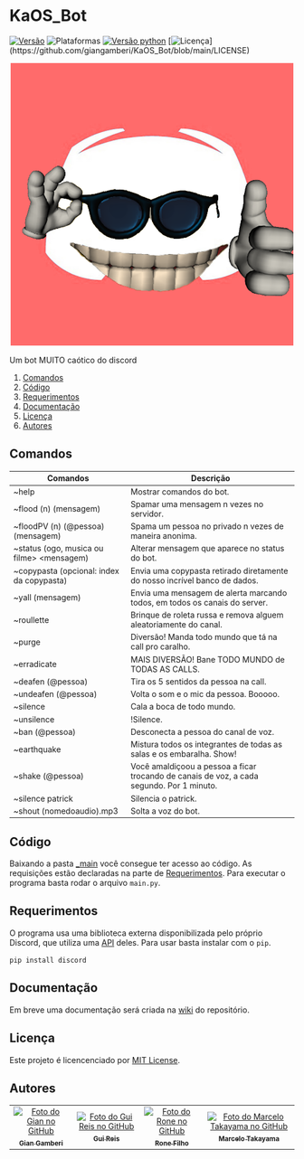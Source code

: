 # KaOS_Bot
[![Versão](https://img.shields.io/badge/version-v1.0-orange)](https://github.com/giangamberi/KaOS_Bot/releases/tag/v1.0)
![Plataformas](https://img.shields.io/badge/plataforma-Windows-lightgrey?logo=windows)
[![Versão python](https://img.shields.io/badge/python-v3.8.5-blue?logo=python)](https://www.python.org/downloads/release/python-385/)
[![Licença](https://img.shields.io/badge/license-MIT-brightgreen?)](https://github.com/giangamberi/KaOS_Bot/blob/main/LICENSE)

<p align="center">
  <img width="500" height="500" src="https://github.com/giangamberi/KaOS_Bot/blob/main/Arquivos/Imagens/Logo/logo-final.png">
</p>

Um bot MUITO caótico do discord

1. [Comandos](#comandos)
2. [Código](#código)
3. [Requerimentos](#requerimentos)
4. [Documentação](#documentação)
5. [Licença](#licença)
6. [Autores](#autores)

## Comandos
|Comandos									|Descrição|
|-------------------------------------------|---------------------------------------------------------------------------------------------------|
|~help 										|Mostrar comandos do bot.|
|~flood (n) (mensagem)								|Spamar uma mensagem n vezes no servidor. |
|~floodPV (n) (@pessoa) (mensagem)						|Spama um pessoa no privado n vezes de maneira anonima.|
|~status (ogo, musica ou filme> <mensagem)					|Alterar mensagem que aparece no status do bot.|
|~copypasta (opcional: index da copypasta)					|Envia uma copypasta retirado diretamente do nosso incrível banco de dados.|
|~yall (mensagem)								|Envia uma mensagem de alerta marcando todos, em todos os canais do server.|
|~roullette									|Brinque de roleta russa e remova alguem aleatoriamente do canal.|
|~purge										|Diversão! Manda todo mundo que tá na call pro caralho.|
|~erradicate									|MAIS DIVERSÃO! Bane TODO MUNDO de TODAS AS CALLS.|
|~deafen (@pessoa)								|Tira os 5 sentidos da pessoa na call.|
|~undeafen (@pessoa)								|Volta o som e o mic da pessoa. Booooo.|
|~silence									|Cala a boca de todo mundo.|
|~unsilence									|!Silence.|
|~ban (@pessoa)									|Desconecta a pessoa do canal de voz.|
|~earthquake									|Mistura todos os integrantes de todas as salas e os embaralha. Show!|
|~shake (@pessoa)								|Você amaldiçoou a pessoa a ficar trocando de canais de voz, a cada segundo. Por 1 minuto.|
|~silence patrick								|Silencia o patrick.|
|~shout (nomedoaudio).mp3							|Solta a voz do bot.|


## Código
Baixando a pasta [_main](https://github.com/giangamberi/KaOS_Bot/tree/main/_main) você consegue ter acesso ao código. As requisições estão declaradas na parte de [Requerimentos](#requerimentos). Para executar o programa basta rodar o arquivo ```main.py```.

## Requerimentos
O programa usa uma biblioteca externa disponibilizada pelo próprio Discord, que utiliza uma [API](https://discordpy.readthedocs.io/en/latest/api.html) deles. Para usar basta instalar com o ```pip```.

    pip install discord

## Documentação
Em breve uma documentação será criada na [wiki](https://github.com/giangamberi/KaOS_Bot/wiki) do repositório.

## Licença
Este projeto é licencenciado por [MIT License](https://github.com/giangamberi/KaOS_Bot/blob/main/LICENSE).

## Autores
<table>
    <tr>
        <td align="center">
            <a href="https://github.com/giangamberi">
                <img src="https://avatars.githubusercontent.com/u/54535336" width="100px;" alt="Foto do Gian no GitHub"/><br>
                <sub><b>Gian Gamberi</b></sub>
            </a>
        </td>
        <td align="center">
            <a href="https://github.com/Gui25Reis">
                <img src="https://avatars1.githubusercontent.com/u/48360732" width="100px;" alt="Foto do Gui Reis no GitHub"/><br>
                <sub><b>Gui Reis</b></sub>
            </a>
        </td>
		<td align="center">
            <a href="https://github.com/REXDES">
                <img src="https://avatars.githubusercontent.com/u/49534119" width="100px;" alt="Foto do Rone no GitHub"/><br>
                <sub><b>Rone Filho</b></sub>
            </a>
        </td>
        <td align="center">
            <a href="https://github.com/marcelotakayama">
                <img src="https://avatars.githubusercontent.com/u/47531526" width="100px;" alt="Foto do Marcelo Takayama no GitHub"/><br>
                <sub><b>Marcelo Takayama</b></sub>
            </a>
        </td>
    </tr>
</table>

